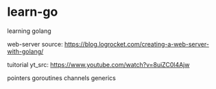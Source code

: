 # learn-go
learning golang

web-server source: https://blog.logrocket.com/creating-a-web-server-with-golang/

tuitorial yt_src: https://www.youtube.com/watch?v=8uiZC0l4Ajw

pointers
goroutines
channels
generics